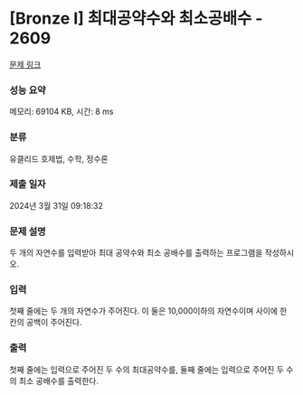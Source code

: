 # [Bronze I] 최대공약수와 최소공배수 - 2609 

[문제 링크](https://www.acmicpc.net/problem/2609) 

### 성능 요약

메모리: 69104 KB, 시간: 8 ms

### 분류

유클리드 호제법, 수학, 정수론

### 제출 일자

2024년 3월 31일 09:18:32

### 문제 설명

<p>두 개의 자연수를 입력받아 최대 공약수와 최소 공배수를 출력하는 프로그램을 작성하시오.</p>

### 입력 

 <p>첫째 줄에는 두 개의 자연수가 주어진다. 이 둘은 10,000이하의 자연수이며 사이에 한 칸의 공백이 주어진다.</p>

### 출력 

 <p>첫째 줄에는 입력으로 주어진 두 수의 최대공약수를, 둘째 줄에는 입력으로 주어진 두 수의 최소 공배수를 출력한다.</p>

